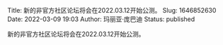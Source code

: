 Title: 新的非官方社区论坛将会在2022.03.12开始公测。
Slug: 1646852630
Date: 2022-03-09 19:03
Author: 玛丽亚·庞巴迪
Status: published

新的非官方社区论坛将会在2022.03.12开始公测。

